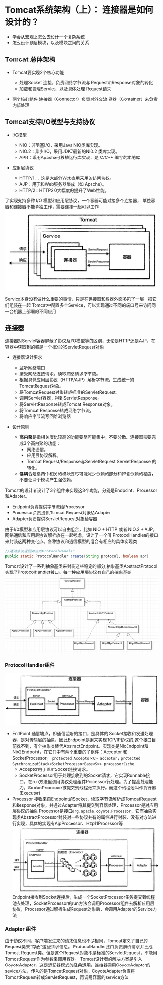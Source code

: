 # Tomcat系统架构（上）： 连接器是如何设计的？

+ 学会从宏观上怎么去设计一个复杂系统
+ 怎么设计顶层模块，以及模块之间的关系

## Tomcat 总体架构

+ Tomcat要实现2个核心功能
  + 处理Socket 连接，负责网络字节流与 Request和Response对象的转化
  + 加载和管理Servlet，以及具体处理 Request请求

+ 两个核心组件
连接器（Connector）负责对外交流
容器（Container）来负责内部处理

## Tomcat支持I/O模型与支持协议

+ I/O模型
  + NIO：非阻塞I/O，采用Java NIO类库实现。
  + NIO.2：异步I/O，采用JDK7最新的NIO.2 类库实现。
  + APR：采用Apache可移植运行库实现，是 C/C++ 编写的本地库

+ 应用层协议
  + HTTP/1.1：这是大部分Web应用采用的访问协议。
  + AJP：用于和Web服务器集成（如 Apache）。
  + HTTP/2：HTTP2.0大幅度的提升了Web性能。

了实现支持多种 I/O 模型和应用层协议，一个容器可能对接多个连接器，
单独容器和连接器不能单独工作，需要连接一起可以工作
![connetor](./imgs/connetor.jpg)

Service本身没有做什么重要的事情，只是在连接器和容器外面多包了一层，把它们组装在一起
Tomcat中配置多个Service，可以实现通过不同的端口号来访问同一台机器上部署的不同应用

## 连接器

  连接器对Servlet容器屏蔽了协议及I/O模型等的区别，无论是HTTP还是AJP，在容器中获取到的都是一个标准的ServletRequest对象

+ 连接器设计要求
  + 监听网络端口
  + 接受网络连接请求。读取网络请求字节流。
  + 根据具体应用层协议（HTTP/AJP）解析字节流，生成统一的TomcatRequest对象。
  + 将TomcatRequest对象转成标准的ServletRequest。
  + 调用Servlet容器，得到ServletResponse。
  + 将ServletResponse转成Tomcat Response对象。
  + 将Tomcat Response转成网络字节流。
  + 将响应字节流写回给浏览器
  
+ 设计原则
  + **高内聚**是指相关度比较高的功能要尽可能集中，不要分散。连接器需要完成3个高内聚的功能：
    + 网络通信。
    + 应用层协议解析。
    + Tomcat Request/Response与ServletRequest ServletResponse 的转化。
  + **低耦合**是指两个相关的模块要尽可能减少依赖的部分和降低依赖的程度，不要让两个模块产生强依赖。

Tomcat的设计者设计了3个组件来实现这3个功能，分别是Endpoint、Processor和Adapter。

+ Endpoint负责提供字节流给Processor
+ Processor负责提供Tomcat Request对象给Adapter
+ Adapter负责提供ServletRequest对象给容器

由于I/O模型和应用层协议可以自由组合，比如 NIO + HTTP 或者 NIO.2 + AJP。
网络通信和应用层协议解析放在一起考虑，设计了一个叫 ProtocolHandler的接口来封装这两种变化点。各种协议和通信模型的组合有相应的具体实现类

```java
//通过协议返回对应的ProtocolHandler
public static ProtocolHandler create(String protocol, boolean apr) 
```

Tomcat设计了一系列抽象基类来封装这些稳定的部分,抽象基类AbstractProtocol 实现了ProtocolHandler接口。每一种应用层协议有自己的抽象基类
![protocolHandler.jpg](imgs/protocolHandler.jpg)

### ProtocolHandler组件

![flow1.jpg](./imgs/flow1.jpg)

+ EndPoint
通信端点，即通信监听的接口，是具体的 Socket接收和发送处理器，是对传输层的抽象，因此Endpoint是用来实现TCP/IP协议的,这个接口目前找不到，有个抽象类替代AbstractEndpoint。实现类是NioEndpoint和Nio2Endpoint，在它们中有两个重要的子组件：Acceptor 和SocketProcessor。
`protected Acceptor<U> acceptor;`
`protected SynchronizedStack<SocketProcessorBase<S>> processorCache`
  + Acceptor用于监听Socket连接请求。
  + SocketProcessor用于处理接收到的Socket请求，它实现Runnable接口，在run方法里调用协议处理组件Processor行处理。为了提高处理能力，SocketProcessor被提交到线程池来执行。而这个线程池叫作执行器(Executor)
+ Processor
接收来自Endpoint的Socket，读取字节流解析成TomcatRequest和Response对象，并通过Adapter将其提交到容器处理，Processor是对应用层协议的抽象
Processor是接口`org.apache.coyote.Processor`，它有抽象实现类AbstractProcessor封装对一些协议共有的属性进行封装，没有对方法进行实现，具体的实现有AjpProcessor、Http11Processor等
![processor](./imgs/processor.jpg)
Endpoint接收到Socket连接后，生成一个SocketProcessor任务提交到线程池去处理，SocketProcessor的run方法会调用Processor组件去解析应用层协议，Processor通过解析生成Request对象后，会调用Adapter的Service方法

### Adapter 组件

由于协议不同，客户端发过来的请求信息也不尽相同，Tomcat定义了自己的Request类来“存放”这些请求信息。
ProtocolHandler接口负责解析请求并生成Tomcat Request类。但是这个Request对象不是标准的ServletRequest，不能用TomcatRequest作为参数来调用容器。
Tomcat设计者的解决方案是引入CoyoteAdapter，这是适配器模式的经典运用，连接器调用CoyoteAdapter的sevice方法，传入的是TomcatRequest对象，CoyoteAdapter负责将TomcatRequest转成ServletRequest，再调用容器的service方法
